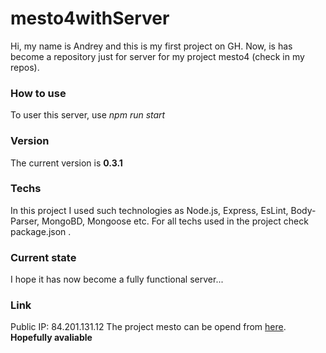 # mesto4withServer
Hi, my name is Andrey and this is my first project on GH. Now, is has become a repository just for server for my project mesto4 (check in my repos). 

### How to use
To user this server, use _npm run start_

### Version 
The current version is __0.3.1__

### Techs
In this project I used such technologies as Node.js, Express, EsLint, Body-Parser, MongoBD, Mongoose etc. For all techs used in the project check package.json .

### Current state
I hope it has now become a fully functional server...

### Link 
Public IP: 84.201.131.12
The project mesto can be opend from [here](https://mesto4.fun "Mesto"). __Hopefully avaliable__

